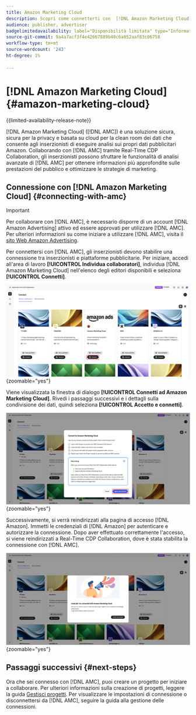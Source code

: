 ```yaml
---
title: Amazon Marketing Cloud
description: Scopri come connetterti con  [!DNL Amazon Marketing Cloud]  in Real-Time CDP Collaboration.
audience: publisher, advertiser
badgelimitedavailability: label="Disponibilità limitata" type="Informative" url="https://helpx.adobe.com/it/legal/product-descriptions/real-time-customer-data-platform-collaboration.html newtab=true"
source-git-commit: 9a4a7acf3f4e42667889b40c6a052aaf83c06758
workflow-type: tm+mt
source-wordcount: '243'
ht-degree: 1%

---
```


# [!DNL Amazon Marketing Cloud] {#amazon-marketing-cloud}

{{limited-availability-release-note}}

[!DNL Amazon Marketing Cloud] ([!DNL AMC]) è una soluzione sicura, sicura per la privacy e basata su cloud per la clean room dei dati che consente agli inserzionisti di eseguire analisi sui propri dati pubblicitari Amazon. Collaborando con [!DNL AMC] tramite Real-Time CDP Collaboration, gli inserzionisti possono sfruttare le funzionalità di analisi avanzate di [!DNL AMC] per ottenere informazioni più approfondite sulle prestazioni del pubblico e ottimizzare le strategie di marketing.

## Connessione con [!DNL Amazon Marketing Cloud] {#connecting-with-amc}

>[!IMPORTANT]
>
>Per collaborare con [!DNL AMC], è necessario disporre di un account [!DNL Amazon Advertising] attivo ed essere approvati per utilizzare [!DNL AMC]. Per ulteriori informazioni su come iniziare a utilizzare [!DNL AMC], visita il [sito Web Amazon Advertising](https://advertising.amazon.com/en/blog/amazon-marketing-cloud-now-available-in-the-us).

Per connettersi con [!DNL AMC], gli inserzionisti devono stabilire una connessione tra inserzionisti e piattaforme pubblicitarie. Per iniziare, accedi all&#39;area di lavoro **[!UICONTROL Individua collaboratori]**, individua [!DNL Amazon Marketing Cloud] nell&#39;elenco degli editori disponibili e seleziona **[!UICONTROL Connetti]**.

![L&#39;area di lavoro Individua collaboratori con l&#39;opzione di connessione [!DNL Amazon Marketing Cloud] selezionata.](/help/assets/connect/advertising-platforms/amc-discover-collaborators.png){zoomable="yes"}

Viene visualizzata la finestra di dialogo **[!UICONTROL Connetti ad Amazon Marketing Cloud]**. Rivedi i passaggi successivi e i dettagli sulla condivisione dei dati, quindi seleziona **[!UICONTROL Accetto e connetti]**.

![Finestra di dialogo Connetti a [!DNL Amazon Marketing Cloud] con il pulsante Accetto e connetti evidenziato.](/help/assets/connect/advertising-platforms/connect-to-amc.png){zoomable="yes"}

Successivamente, si verrà reindirizzati alla pagina di accesso [!DNL Amazon]. Immetti le credenziali di [!DNL Amazon] per autenticare e autorizzare la connessione. Dopo aver effettuato correttamente l&#39;accesso, si viene reindirizzati a Real-Time CDP Collaboration, dove è stata stabilita la connessione con [!DNL AMC].

![Messaggio di conferma che indica una connessione riuscita con [!DNL Amazon Marketing Cloud].](/help/assets/connect/advertising-platforms/successful-connection.png){zoomable="yes"}

## Passaggi successivi {#next-steps}

Ora che sei connesso con [!DNL AMC], puoi creare un progetto per iniziare a collaborare. Per ulteriori informazioni sulla creazione di progetti, leggere la guida [Gestisci progetti](/help/guide/collaborate/manage-projects.md). Per visualizzare le impostazioni di connessione o disconnettersi da [!DNL AMC], seguire la guida alla gestione delle connessioni.
